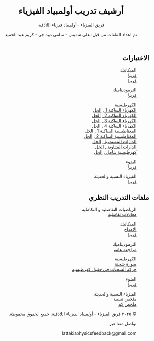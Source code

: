 
<div dir="rtl">
<header>
        <h1 align="center">أرشيف تدريب أولمبياد الفيزياء</h1>
        <p>فريق الفيزياء - أولمبياد فيزياء اللاذقية</p>
        <p>تم اعداد الملفات من قبل: علي شميس - سامي دوه جي - كريم عبد الحميد</p>
</header>
<div class="container"> 
 <section>
            <h2>الاختبارات</h2>
            <ul>
                <p>الميكانيك<br>
                <a href="link-to-file3" target="_blank">قريبا  </a><br>
                <a href="link-to-file3" target="_blank">قريبا  </a>
                </p>
                <p>الترموديناميك<br>
                <a href="link-to-file3" target="_blank">قريبا  </a>
                </p>
                <p>الكهرطيسية<br>
                <a href="https://drive.google.com/file/d/1Adc9G2FaQRlLGJIkffqWckRSy2sV3fd9/view?usp=sharing">الكهرباء الساكنة 1  </a> ,
                     <a href="https://drive.google.com/file/d/1IOILua4GE5rAVriafLsH9eklMz1g_rxJ/view?usp=sharing" target="_blank">الحل  </a><br>
                <a href="https://drive.google.com/file/d/1iR1yDuXfU6_9gn8HQxC-GdwBck0-h4rE/view?usp=sharing">الكهرباء الساكنة 2  </a> ,
                     <a href="https://drive.google.com/file/d/1h8Zurk-Z5I0GNE0gHmYlRVnfKPhuysv7/view?usp=sharing" target="_blank">الحل  </a><br>
                <a href="https://drive.google.com/file/d/13vZoxOee_e65pDp-PDHJjXdKCQC6SzEw/view?usp=sharing">الكهرباء الساكنة 3  </a> ,
                     <a href="https://drive.google.com/file/d/1NlN7qybehRg6UwKCZ0ASc1EMNMSEIMrH/view?usp=sharing">الحل  </a><br>
                <a href="https://drive.google.com/file/d/1BE1Ch6D1vope2j29NiEiTj8B9QwjNznH/view?usp=sharing">الكهرباء الساكنة 4  </a> ,
                     <a href="https://drive.google.com/file/d/1ozR7AC7hSaJAyqXVrvimk5--QYPrewAs/view?usp=sharing">الحل  </a><br>
                <a href="https://drive.google.com/file/d/1OGqSB04MXz6p-S-YgMyXBGj1k-s7pUIF/view?usp=sharing">المغناطيسية الساكنة 1 </a> ,
                     <a href="">الحل  </a><br>
                <a href="https://drive.google.com/file/d/13T3EcVT1BE1n6qBtTGd9lmTHrou5ILOl/view?usp=sharing">المغناطيسية الساكنة 2 </a> ,
                     <a href="https://drive.google.com/file/d/1sICszNaMYrR0kLMhBliXkwKyO7Mp3Jzc/view?usp=sharing">الحل  </a><br>
                <a href="https://drive.google.com/file/d/19u-ExtUjc49cXPBwiovRq3ZSKut7b7Hb/view?usp=sharing">الدارات المستمرة   </a> ,
                     <a href="">الحل  </a><br>
                <a href="https://drive.google.com/file/d/16gFCEQH2wkdy2kuy9KMapKqjdUvr25ZX/view?usp=sharing">الدارات المتناوبة   </a> ,
                     <a href="">الحل  </a><br>
                <a href="https://drive.google.com/file/d/1W48DBTdJQUsCPifh3KdtyjqAMa5IbJbV/view?usp=sharing">كهرطيسية شامل    </a> ,
                     <a href="">الحل  </a><br>
                </p>
                <p>الضوء<br>
                <a href="link-to-file3" target="_blank">قريبا  </a>
                </p>
                <p>الفيزياء النسبية والحديثة<br>
                <a href="link-to-file3" target="_blank">قريبا  </a>
                </p>
            </ul>
        </section>
        <section>
            <h2>ملفات التدريب النظري</h2>
            <ul>
                 <p>الرياضيات التفاضلية و التكاملية<br>
                <a href="https://drive.google.com/file/d/1vjtKS6kHI-dfNqUpyHBcacpg-omwLz35/view?usp=sharing" target="_blank">معادلات تفاضلية  </a><br>
                <p>الميكانيك<br>
                <a href="https://drive.google.com/file/d/1NqDZBgoLNRZeul51evCryV9YAY9W6CPL/view?usp=sharing" target="_blank">الامواج  </a><br>
                <a href="link-to-file3" target="_blank">قريبا  </a>
                </p>
                <p>الترموديناميك<br>
                <a href="https://drive.google.com/file/d/1wW6JTomPvZQprMuXWkpa_XvFH_XAFOge/view?usp=sharing" target="_blank">مراجعة عامة  </a>
                </p>
                <p>الكهرطيسية<br>
                <a href="https://drive.google.com/file/d/17yG_ePdAXIS_96rnX0E7bdZsBWyVasZj/view?usp=sharing" target="_blank">صورة شحنة  </a><br>
                <a href="https://drive.google.com/file/d/1LnCPmXHhe1GJakOQBZ8uW2yK87_S1FBo/view?usp=sharing" target="_blank"> حركة الشحنات في حقول كهرطيسية </a> 
                </p>
                <p>الضوء<br>
                <a href="link-to-file3" target="_blank">قريبا  </a>
                </p>
                <p>الفيزياء النسبية والحديثة<br>
                <a href="https://drive.google.com/file/d/1-Lyp0Q3dtRpcAwOfrbkClxa7gNC1G7R_/view?usp=sharing" target="_blank">ملخص نسبية </a><br>
                <a href="https://drive.google.com/file/d/13XhaUy0y1F3pWEEmQol0LtP_4RbQInxt/view?usp=sharing" target="_blank">ملخص كم  </a>
                </p>
    <footer>
        <p>© ٢٠٢٥ فريق الفيزياء - أولمبياد الفيزياء اللاذقية. جميع الحقوق محفوظة.</p>
        <p>تواصل معنا عبر</p>
        <p> lattakiaphysicsfeedback@gmail.com </p>
    </footer>
